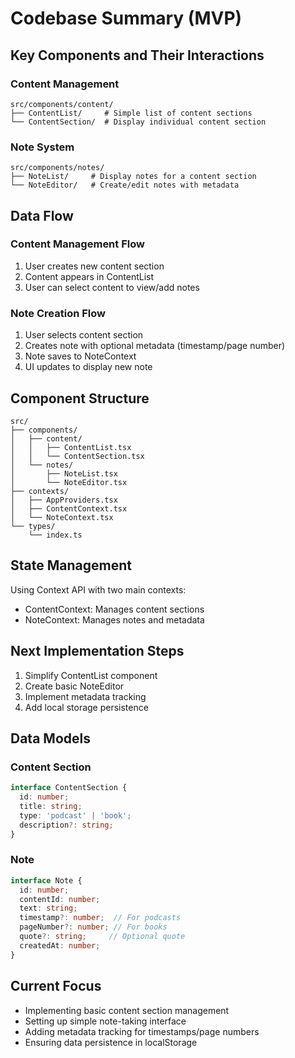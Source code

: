 # Codebase Summary (MVP)

## Key Components and Their Interactions

### Content Management
```
src/components/content/
├── ContentList/     # Simple list of content sections
└── ContentSection/  # Display individual content section
```

### Note System
```
src/components/notes/
├── NoteList/     # Display notes for a content section
└── NoteEditor/   # Create/edit notes with metadata
```

## Data Flow

### Content Management Flow
1. User creates new content section
2. Content appears in ContentList
3. User can select content to view/add notes

### Note Creation Flow
1. User selects content section
2. Creates note with optional metadata (timestamp/page number)
3. Note saves to NoteContext
4. UI updates to display new note

## Component Structure
```
src/
├── components/
│   ├── content/
│   │   ├── ContentList.tsx
│   │   └── ContentSection.tsx
│   └── notes/
│       ├── NoteList.tsx
│       └── NoteEditor.tsx
├── contexts/
│   ├── AppProviders.tsx
│   ├── ContentContext.tsx
│   └── NoteContext.tsx
└── types/
    └── index.ts
```

## State Management
Using Context API with two main contexts:
- ContentContext: Manages content sections
- NoteContext: Manages notes and metadata

## Next Implementation Steps
1. Simplify ContentList component
2. Create basic NoteEditor
3. Implement metadata tracking
4. Add local storage persistence

## Data Models

### Content Section
```typescript
interface ContentSection {
  id: number;
  title: string;
  type: 'podcast' | 'book';
  description?: string;
}
```

### Note
```typescript
interface Note {
  id: number;
  contentId: number;
  text: string;
  timestamp?: number;  // For podcasts
  pageNumber?: number; // For books
  quote?: string;     // Optional quote
  createdAt: number;
}
```

## Current Focus
- Implementing basic content section management
- Setting up simple note-taking interface
- Adding metadata tracking for timestamps/page numbers
- Ensuring data persistence in localStorage